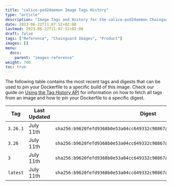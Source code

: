 ```yaml
---
title: "calico-pod2daemon Image Tags History"
type: "article"
description: "Image Tags and History for the calico-pod2daemon Chainguard Image"
date: 2023-06-22T11:07:52+02:00
lastmod: 2023-06-22T11:07:52+02:00
draft: false
tags: ["Reference", "Chainguard Images", "Product"]
images: []
menu:
  docs:
    parent: "images-reference"
weight: 700
toc: true
---
```


The following table contains the most recent tags and digests that can be used to pin your Dockerfile to a specific build of this image. Check our guide on [Using the Tag History API](/chainguard/chainguard-images/using-the-tag-history-api/) for information on how to fetch all tags from an image and how to pin your Dockerfile to a specific digest.

| Tag      | Last Updated | Digest                                                                    |
|----------|--------------|---------------------------------------------------------------------------|
| `3.26.1` | July 11th    | `sha256:b9620fefd9368b0e53a04cc649332c98867a5b838c8f8cafd3df8f8b11d225f4` |
| `3.26`   | July 11th    | `sha256:b9620fefd9368b0e53a04cc649332c98867a5b838c8f8cafd3df8f8b11d225f4` |
| `3`      | July 11th    | `sha256:b9620fefd9368b0e53a04cc649332c98867a5b838c8f8cafd3df8f8b11d225f4` |
| `latest` | July 11th    | `sha256:b9620fefd9368b0e53a04cc649332c98867a5b838c8f8cafd3df8f8b11d225f4` |
